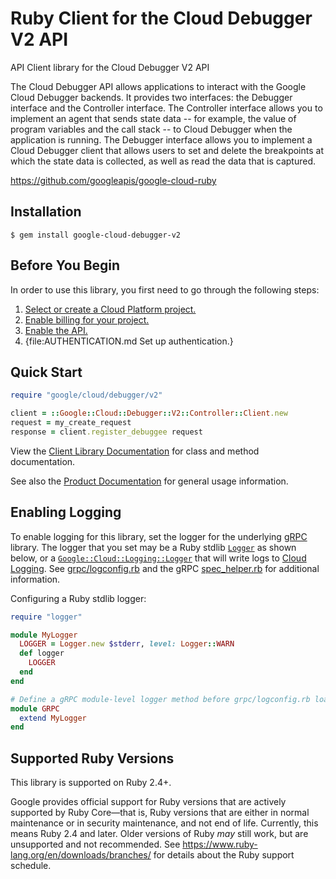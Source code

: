 # Ruby Client for the Cloud Debugger V2 API

API Client library for the Cloud Debugger V2 API

The Cloud Debugger API allows applications to interact with the Google Cloud Debugger backends. It provides two interfaces: the Debugger interface and the Controller interface. The Controller interface allows you to implement an agent that sends state data -- for example, the value of program variables and the call stack -- to Cloud Debugger when the application is running. The Debugger interface allows you to implement a Cloud Debugger client that allows users to set and delete the breakpoints at which the state data is collected, as well as read the data that is captured.

https://github.com/googleapis/google-cloud-ruby

## Installation

```
$ gem install google-cloud-debugger-v2
```

## Before You Begin

In order to use this library, you first need to go through the following steps:

1. [Select or create a Cloud Platform project.](https://console.cloud.google.com/project)
1. [Enable billing for your project.](https://cloud.google.com/billing/docs/how-to/modify-project#enable_billing_for_a_project)
1. [Enable the API.](https://console.cloud.google.com/apis/library/clouddebugger.googleapis.com)
1. {file:AUTHENTICATION.md Set up authentication.}

## Quick Start

```ruby
require "google/cloud/debugger/v2"

client = ::Google::Cloud::Debugger::V2::Controller::Client.new
request = my_create_request
response = client.register_debuggee request
```

View the [Client Library Documentation](https://googleapis.dev/ruby/google-cloud-debugger-v2/latest)
for class and method documentation.

See also the [Product Documentation](https://cloud.google.com/debugger)
for general usage information.

## Enabling Logging

To enable logging for this library, set the logger for the underlying [gRPC](https://github.com/grpc/grpc/tree/master/src/ruby) library.
The logger that you set may be a Ruby stdlib [`Logger`](https://ruby-doc.org/stdlib/libdoc/logger/rdoc/Logger.html) as shown below,
or a [`Google::Cloud::Logging::Logger`](https://googleapis.dev/ruby/google-cloud-logging/latest)
that will write logs to [Cloud Logging](https://cloud.google.com/logging/). See [grpc/logconfig.rb](https://github.com/grpc/grpc/blob/master/src/ruby/lib/grpc/logconfig.rb)
and the gRPC [spec_helper.rb](https://github.com/grpc/grpc/blob/master/src/ruby/spec/spec_helper.rb) for additional information.

Configuring a Ruby stdlib logger:

```ruby
require "logger"

module MyLogger
  LOGGER = Logger.new $stderr, level: Logger::WARN
  def logger
    LOGGER
  end
end

# Define a gRPC module-level logger method before grpc/logconfig.rb loads.
module GRPC
  extend MyLogger
end
```

## Supported Ruby Versions

This library is supported on Ruby 2.4+.

Google provides official support for Ruby versions that are actively supported
by Ruby Core—that is, Ruby versions that are either in normal maintenance or
in security maintenance, and not end of life. Currently, this means Ruby 2.4
and later. Older versions of Ruby _may_ still work, but are unsupported and not
recommended. See https://www.ruby-lang.org/en/downloads/branches/ for details
about the Ruby support schedule.
